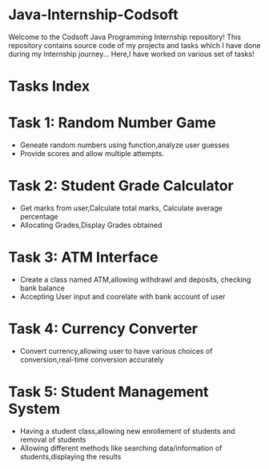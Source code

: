 # Java-Internship-Codsoft
Welcome to the Codsoft Java Programming Internship repository! This repository contains source code of my projects and tasks which I have done during my Internship journey...
Here,I have worked on various set of tasks!

# Tasks Index 
# Task 1: Random Number Game
* Geneate random numbers using function,analyze user guesses
* Provide scores and allow multiple attempts.

# Task 2: Student Grade Calculator
* Get marks from user,Calculate total marks, Calculate average percentage
* Allocating Grades,Display Grades obtained

# Task 3: ATM Interface
* Create a class named ATM,allowing withdrawl and deposits, checking bank balance
* Accepting User input and coorelate with bank account of user

# Task 4: Currency Converter
* Convert currency,allowing user to have various choices of conversion,real-time conversion accurately

# Task 5: Student Management System
* Having a student class,allowing new enrollement of students and removal of students
* Allowing different methods like searching data/information of students,displaying the results

